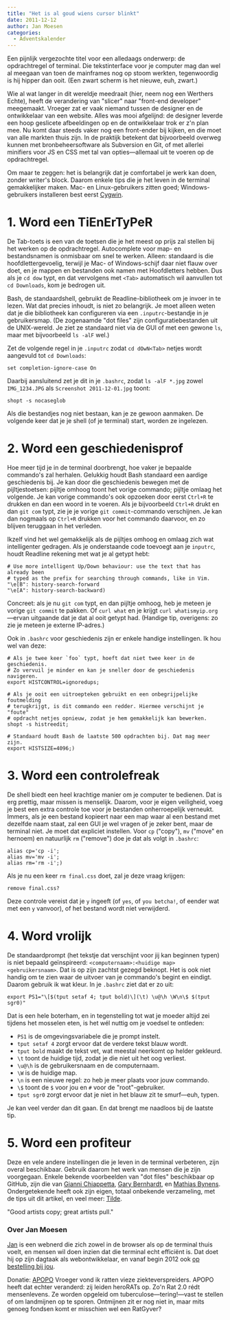 ```yaml
---
title: "Het is al goud wiens cursor blinkt"
date: 2011-12-12
author: Jan Moesen
categories: 
  - Adventskalender
---
```

Een pijnlijk vergezochte titel voor een alledaags onderwerp: de opdrachtregel of terminal. Die tekstinterface voor je computer mag dan wel al meegaan van toen de mainframes nog op stoom werkten, tegenwoordig is hij hipper dan ooit. (Een zwart scherm is het nieuwe, euh, zwart.)

Wie al wat langer in dit wereldje meedraait (hier, neem nog een Werthers Echte), heeft de verandering van "slicer" naar "front-end developer" meegemaakt. Vroeger zat er vaak niemand tussen de designer en de ontwikkelaar van een website. Alles was mooi afgelijnd: de designer leverde een hoop geslicete afbeeldingen op en de ontwikkelaar trok er z'n plan mee. Nu komt daar steeds vaker nog een front-ender bij kijken, en die moet van alle markten thuis zijn. In de praktijk betekent dat bijvoorbeeld overweg kunnen met bronbeheersoftware als Subversion en Git, of met allerlei minifiers voor JS en CSS met tal van opties—allemaal uit te voeren op de opdrachtregel.

Om maar te zeggen: het is belangrijk dat je comfortabel je werk kan doen, zonder writer's block. Daarom enkele tips die je het leven in de terminal gemakkelijker maken. Mac- en Linux-gebruikers zitten goed; Windows-gebruikers installeren best eerst [Cygwin](http://www.cygwin.com/).

# 1. Word een TiEnErTyPeR

De Tab-toets is een van de toetsen die je het meest op prijs zal stellen bij het werken op de opdrachtregel. Autocomplete voor map- en bestandsnamen is onmisbaar om snel te werken. Alleen: standaard is die hoofdlettergevoelig, terwijl je Mac- of Windows-schijf daar niet flauw over doet, en je mappen en bestanden ook namen met Hoofdletters hebben. Dus als je `cd dow` typt, en dat vervolgens met `<Tab>` automatisch wil aanvullen tot `cd Downloads`, kom je bedrogen uit.

Bash, de standaardshell, gebruikt de Readline-bibliotheek om je invoer in te lezen. Wat dat precies inhoudt, is niet zo belangrijk. Je moet alleen weten dat je die bibliotheek kan configureren via een `.inputrc`-bestandje in je gebruikersmap. (De zogenaamde "dot files" zijn configuratiebestanden uit de UNIX-wereld. Je ziet ze standaard niet via de GUI of met een gewone `ls`, maar met bijvoorbeeld `ls -alF` wel.)

Zet de volgende regel in je `.inputrc` zodat `cd dOwN<Tab>` netjes wordt aangevuld tot `cd Downloads`:

```
set completion-ignore-case On
```

Daarbij aansluitend zet je dit in je `.bashrc`, zodat `ls -alF *.jpg` zowel `IMG_1234.JPG` als `Screenshot 2011-12-01.jpg` toont:

```
shopt -s nocaseglob
```

Als die bestandjes nog niet bestaan, kan je ze gewoon aanmaken. De volgende keer dat je je shell (of je terminal) start, worden ze ingelezen.

# 2. Word een geschiedenisprof

Hoe meer tijd je in de terminal doorbrengt, hoe vaker je bepaalde commando's zal herhalen. Gelukkig houdt Bash standaard een aardige geschiedenis bij. Je kan door die geschiedenis bewegen met de pijltjestoetsen: pijltje omhoog toont het vorige commando; pijltje omlaag het volgende. Je kan vorige commando's ook opzoeken door eerst `Ctrl+R` te drukken en dan een woord in te voeren. Als je bijvoorbeeld `Ctrl+R` drukt en dan `git com` typt, zie je je vorige `git commit`-commando verschijnen. Je kan dan nogmaals op `Ctrl+R` drukken voor het commando daarvoor, en zo blijven teruggaan in het verleden.

Ikzelf vind het wel gemakkelijk als de pijltjes omhoog en omlaag zich wat intelligenter gedragen. Als je onderstaande code toevoegt aan je `inputrc`, houdt Readline rekening met wat je al getypt hebt:

```
# Use more intelligent Up/Down behaviour: use the text that has already been
# typed as the prefix for searching through commands, like in Vim.
"\e[B": history-search-forward
"\e[A": history-search-backward)
```

Concreet: als je nu `git com` typt, en dan pijltje omhoog, heb je meteen je vorige `git commit` te pakken. Of `curl what` en je krijgt `curl whatismyip.org`—ervan uitgaande dat je dat al ooit getypt had. (Handige tip, overigens: zo zie je meteen je externe IP-adres.)

Ook in `.bashrc` voor geschiedenis zijn er enkele handige instellingen. Ik hou wel van deze:

```
# Als je twee keer `foo` typt, hoeft dat niet twee keer in de geschiedenis.
# Zo vervuil je minder en kan je sneller door de geschiedenis navigeren.
export HISTCONTROL=ignoredups;

# Als je ooit een uitroepteken gebruikt en een onbegrijpelijke foutmelding
# terugkrijgt, is dit commando een redder. Hiermee verschijnt je "foute"
# opdracht netjes opnieuw, zodat je hem gemakkelijk kan bewerken.
shopt -s histreedit;

# Standaard houdt Bash de laatste 500 opdrachten bij. Dat mag meer zijn.
export HISTSIZE=4096;)
```

# 3. Word een controlefreak

De shell biedt een heel krachtige manier om je computer te bedienen. Dat is erg prettig, maar missen is menselijk. Daarom, voor je eigen veiligheid, voeg je best een extra controle toe voor je bestanden onherroepelijk verneukt. Immers, als je een bestand kopieert naar een map waar al een bestand met dezelfde naam staat, zal een GUI je wel vragen of je zeker bent, maar de terminal niet. Je moet dat expliciet instellen. Voor `cp` ("copy"), `mv` ("move" en hernoem) en natuurlijk `rm` ("remove") doe je dat als volgt in `.bashrc`:

```
alias cp='cp -i';
alias mv='mv -i';
alias rm='rm -i';)
```

Als je nu een keer `rm final.css` doet, zal je deze vraag krijgen:

```
remove final.css?
```

Deze controle vereist dat je `y` ingeeft (of `yes`, of `you betcha!`, of eender wat met een `y` vanvoor), of het bestand wordt niet verwijderd.

# 4. Word vrolijk

De standaardprompt (het tekstje dat verschijnt voor jij kan beginnen typen) is niet bepaald geïnspireerd: `<computernaam>:<huidige map> <gebruikersnaam>`. Dat is op zijn zachtst gezegd beknopt. Het is ook niet handig om te zien waar de uitvoer van je commando's begint en eindigt. Daarom gebruik ik wat kleur. In je `.bashrc` ziet dat er zo uit:

```
export PS1="\[$(tput setaf 4; tput bold)\](\t) \u@\h \W\n\$ $(tput sgr0)"
```

Dat is een hele boterham, en in tegenstelling tot wat je moeder altijd zei tijdens het mosselen eten, is het wél nuttig om je voedsel te ontleden:

* `PS1` is de omgevingsvariabele die je prompt instelt.
* `tput setaf 4` zorgt ervoor dat de verdere tekst blauw wordt.
* `tput bold` maakt de tekst vet, wat meestal neerkomt op helder gekleurd.
* `\t` toont de huidige tijd, zodat je die niet uit het oog verliest.
* `\u@\h` is de gebruikersnaam en de computernaam.
* `\W` is de huidige map.
* `\n` is een nieuwe regel: zo heb je meer plaats voor jouw commando.
* `\$` toont de `$` voor jou en `#` voor de "root"-gebruiker.
* `tput sgr0` zorgt ervoor dat je niet in het blauw zit te smurf—euh, typen.

Je kan veel verder dan dit gaan. En dat brengt me naadloos bij de laatste tip.

# 5. Word een profiteur

Deze en vele andere instellingen die je leven in de terminal verbeteren, zijn overal beschikbaar. Gebruik daarom het werk van mensen die je zijn voorgegaan. Enkele bekende voorbeelden van "dot files" beschikbaar op GitHub, zijn die van [Gianni Chiappetta](https://github.com/gf3/dotfiles), [Gary Bernhardt](https://github.com/garybernhardt/dotfiles), en [Mathias Bynens](https://github.com/mathiasbynens/dotfiles). Ondergetekende heeft ook zijn eigen, totaal onbekende verzameling, met de tips uit dit artikel, en veel meer: [Tilde](https://github.com/janmoesen/tilde).

"Good artists copy; great artists pull."

### Over Jan Moesen
<!-- <img src="/archief/_img/2011/12/jan-moesen.jpg" alt="Foto van jan moesen uit 2011" class="floating-portrait"> -->
[Jan](https://twitter.com/janmoesen) is een webnerd die zich zowel in de browser als op de terminal thuis voelt, en mensen wil doen inzien dat die terminal echt efficiënt is. Dat doet hij op zijn dagtaak als webontwikkelaar, en vanaf begin 2012 ook [op bestelling bij jou](http://tervelo.com/).

Donatie: [APOPO](http://www.apopo.org/)
Vroeger vond ik ratten vieze ziekteverspreiders. APOPO heeft dat echter veranderd: zij leiden heroRATs op. Zo'n Rat 2.0 rédt mensenlevens. Ze worden opgeleid om tuberculose—tering!—vast te stellen of om landmijnen op te sporen. Ontmijnen zit er nog niet in, maar mits genoeg fondsen komt er misschien wel een RatGyver?
